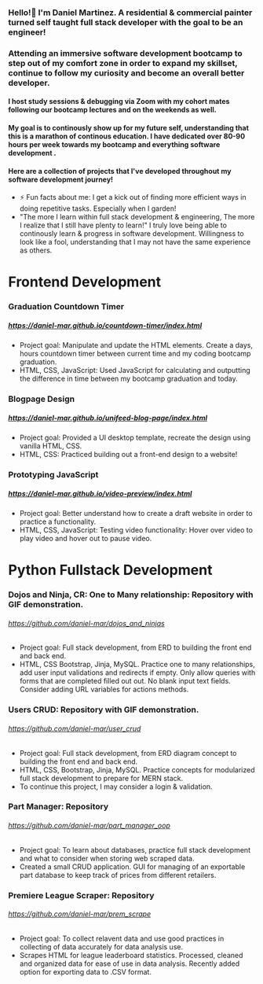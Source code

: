 ### Hello!👋 I'm Daniel Martinez. A residential & commercial painter turned self taught full stack developer with the goal to be an engineer!
### Attending an immersive software development bootcamp to step out of my comfort zone in order to expand my skillset, continue to follow my curiosity and become an overall better developer.
#### I host study sessions & debugging via Zoom with my cohort mates following our bootcamp lectures and on the weekends as well.
#### My goal is to continously show up for my future self, understanding that this is a marathon of continous education. I have dedicated over 80-90 hours per week towards my bootcamp and everything software development .

#### Here are a collection of projects that I've developed throughout my software development journey!

- ⚡ Fun facts about me: I get a kick out of finding more efficient ways in doing repetitive tasks. Especially when I garden!
- "The more I learn within full stack development & engineering, The more I realize that I still have plenty to learn!" I truly love being able to continously learn & progress in software development. Willingness to look like a fool, understanding that I may not have the same experience as others.

# Frontend Development

### Graduation Countdown Timer
##### https://daniel-mar.github.io/countdown-timer/index.html
- Project goal: Manipulate and update the HTML elements. Create a days, hours countdown timer between current time and my coding bootcamp graduation.
- HTML, CSS, JavaScript: Used JavaScript for calculating and outputting the difference in time between my bootcamp graduation and today.

### Blogpage Design
##### https://daniel-mar.github.io/unifeed-blog-page/index.html
- Project goal: Provided a UI desktop template, recreate the design using vanilla HTML, CSS.
- HTML, CSS: Practiced building out a front-end design to a website! 

### Prototyping JavaScript
##### https://daniel-mar.github.io/video-preview/index.html
- Project goal: Better understand how to create a draft website in order to practice a functionality.
- HTML, CSS, JavaScript: Testing video functionality: Hover over video to play video and hover out to pause video.

# Python Fullstack Development

### Dojos and Ninja, CR: One to Many relationship: Repository with GIF demonstration.
###### https://github.com/daniel-mar/dojos_and_ninjas
- Project goal: Full stack development, from ERD to building the front end and back end.
- HTML, CSS Bootstrap, Jinja, MySQL. Practice one to many relationships, add user input validations and redirects if empty. Only allow queries with forms that are completed filled out out. No blank input text fields. Consider adding URL variables for actions methods.

### Users CRUD: Repository with GIF demonstration.
###### https://github.com/daniel-mar/user_crud
- Project goal: Full stack development, from ERD diagram concept to building the front end and back end.
- HTML, CSS, Bootstrap, Jinja, MySQL. Practice concepts for modularized full stack development to prepare for MERN stack.
- To continue this project, I may consider a login & validation.

### Part Manager: Repository
###### https://github.com/daniel-mar/part_manager_oop
- Project goal: To learn about databases, practice full stack development and what to consider when storing web scraped data.
- Created a small CRUD application. GUI for managing of an exportable part database to keep track of prices from different retailers. 

### Premiere League Scraper: Repository
###### https://github.com/daniel-mar/prem_scrape
- Project goal: To collect relavent data and use good practices in collecting of data accurately for data analysis use. 
- Scrapes HTML for league leaderboard statistics. Processed, cleaned and organized data for ease of use in data analysis. Recently added option for exporting data to .CSV format.

<!--
**daniel-mar/daniel-mar** is a ✨ _special_ ✨ repository because its `README.md` (this file) appears on your GitHub profile.

Here are some ideas to get you started:

- 🔭 I’m currently working on ...
- 🌱 I’m currently learning ...
- 👯 I’m looking to collaborate on ...
- 🤔 I’m looking for help with ...
- 💬 Ask me about ...
- 📫 How to reach me: ...
- 😄 Pronouns: ...
-->
